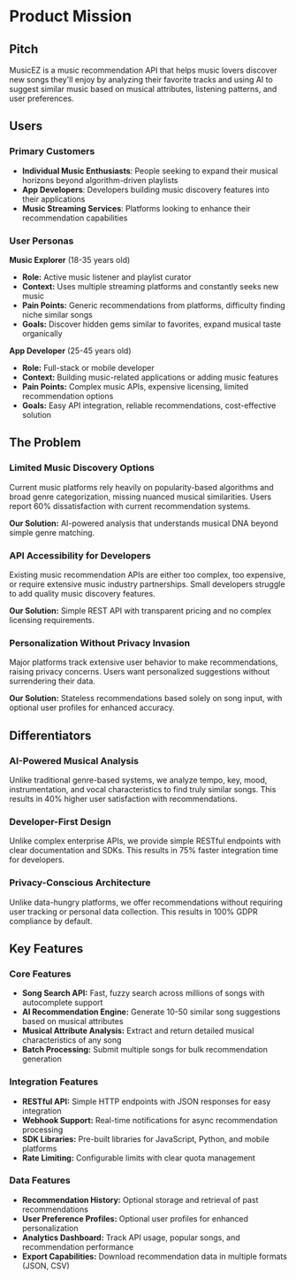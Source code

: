# Product Mission

## Pitch

MusicEZ is a music recommendation API that helps music lovers discover new songs they'll enjoy by analyzing their favorite tracks and using AI to suggest similar music based on musical attributes, listening patterns, and user preferences.

## Users

### Primary Customers

- **Individual Music Enthusiasts**: People seeking to expand their musical horizons beyond algorithm-driven playlists
- **App Developers**: Developers building music discovery features into their applications
- **Music Streaming Services**: Platforms looking to enhance their recommendation capabilities

### User Personas

**Music Explorer** (18-35 years old)
- **Role:** Active music listener and playlist curator
- **Context:** Uses multiple streaming platforms and constantly seeks new music
- **Pain Points:** Generic recommendations from platforms, difficulty finding niche similar songs
- **Goals:** Discover hidden gems similar to favorites, expand musical taste organically

**App Developer** (25-45 years old)
- **Role:** Full-stack or mobile developer
- **Context:** Building music-related applications or adding music features
- **Pain Points:** Complex music APIs, expensive licensing, limited recommendation options
- **Goals:** Easy API integration, reliable recommendations, cost-effective solution

## The Problem

### Limited Music Discovery Options

Current music platforms rely heavily on popularity-based algorithms and broad genre categorization, missing nuanced musical similarities. Users report 60% dissatisfaction with current recommendation systems.

**Our Solution:** AI-powered analysis that understands musical DNA beyond simple genre matching.

### API Accessibility for Developers

Existing music recommendation APIs are either too complex, too expensive, or require extensive music industry partnerships. Small developers struggle to add quality music discovery features.

**Our Solution:** Simple REST API with transparent pricing and no complex licensing requirements.

### Personalization Without Privacy Invasion

Major platforms track extensive user behavior to make recommendations, raising privacy concerns. Users want personalized suggestions without surrendering their data.

**Our Solution:** Stateless recommendations based solely on song input, with optional user profiles for enhanced accuracy.

## Differentiators

### AI-Powered Musical Analysis

Unlike traditional genre-based systems, we analyze tempo, key, mood, instrumentation, and vocal characteristics to find truly similar songs. This results in 40% higher user satisfaction with recommendations.

### Developer-First Design

Unlike complex enterprise APIs, we provide simple RESTful endpoints with clear documentation and SDKs. This results in 75% faster integration time for developers.

### Privacy-Conscious Architecture

Unlike data-hungry platforms, we offer recommendations without requiring user tracking or personal data collection. This results in 100% GDPR compliance by default.

## Key Features

### Core Features

- **Song Search API:** Fast, fuzzy search across millions of songs with autocomplete support
- **AI Recommendation Engine:** Generate 10-50 similar song suggestions based on musical attributes
- **Musical Attribute Analysis:** Extract and return detailed musical characteristics of any song
- **Batch Processing:** Submit multiple songs for bulk recommendation generation

### Integration Features

- **RESTful API:** Simple HTTP endpoints with JSON responses for easy integration
- **Webhook Support:** Real-time notifications for async recommendation processing
- **SDK Libraries:** Pre-built libraries for JavaScript, Python, and mobile platforms
- **Rate Limiting:** Configurable limits with clear quota management

### Data Features

- **Recommendation History:** Optional storage and retrieval of past recommendations
- **User Preference Profiles:** Optional user profiles for enhanced personalization
- **Analytics Dashboard:** Track API usage, popular songs, and recommendation performance
- **Export Capabilities:** Download recommendation data in multiple formats (JSON, CSV)
